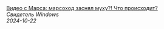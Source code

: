 <!--2024-10-22 19:39:10-->
<div class="yb">
  <a class="nodecor" href="/posts.html?tajny/video_s_marsa_marsohod_zasnyal_muhu_chto_proishodit">
    <img class="preview" data-videoid="6IKSF-LllC4" src="https://i3.ytimg.com/vi/6IKSF-LllC4/hqdefault.jpg" align="middle" alt="">
  </a>
  <div class="inlbl text">
    <a class="nodecor" href="/posts.html?tajny/video_s_marsa_marsohod_zasnyal_muhu_chto_proishodit">Видео с Марса: марсоход заснял муху?! Что происходит?</a><br>
    <i class="smaller2">Свидетель Windows</i><br>
    <i class="smaller3">2024-10-22</i>
  </div>
</div>

